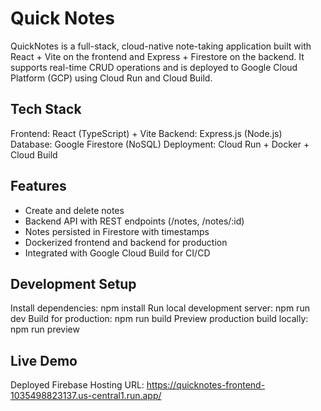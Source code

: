 # Quick Notes

QuickNotes is a full-stack, cloud-native note-taking application built with React + Vite on the frontend and Express + Firestore on the backend. It supports real-time CRUD operations and is deployed to Google Cloud Platform (GCP) using Cloud Run and Cloud Build.

## Tech Stack

Frontend: React (TypeScript) + Vite
Backend: Express.js (Node.js)
Database: Google Firestore (NoSQL)
Deployment: Cloud Run + Docker + Cloud Build

## Features

* Create and delete notes
* Backend API with REST endpoints (/notes, /notes/:id)
* Notes persisted in Firestore with timestamps
* Dockerized frontend and backend for production
* Integrated with Google Cloud Build for CI/CD

## Development Setup

Install dependencies: npm install
Run local development server: npm run dev
Build for production: npm run build
Preview production build locally: npm run preview

## Live Demo

Deployed Firebase Hosting URL: https://quicknotes-frontend-1035498823137.us-central1.run.app/

